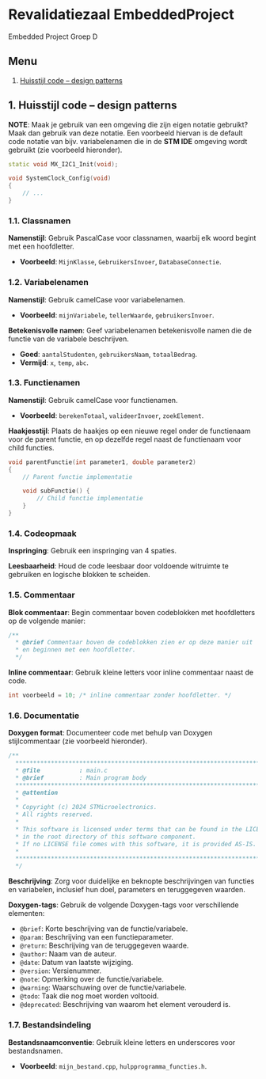 # Revalidatiezaal EmbeddedProject

Embedded Project Groep D

## Menu

1. [Huisstijl code – design patterns](#huisstijl-code-–-design-patterns)

## 1. Huisstijl code – design patterns

**NOTE**: Maak je gebruik van een omgeving die zijn eigen notatie gebruikt? Maak dan gebruik van deze notatie. Een voorbeeld hiervan is de default code notatie van bijv. variabelenamen die in de **STM IDE** omgeving wordt gebruikt (zie voorbeeld hieronder).

```cpp
static void MX_I2C1_Init(void);

void SystemClock_Config(void)
{
    // ... 
}
```

### 1.1. Classnamen

**Namenstijl**: Gebruik PascalCase voor classnamen, waarbij elk woord begint met een hoofdletter.

* **Voorbeeld**: `MijnKlasse`, `GebruikersInvoer`, `DatabaseConnectie`.

### 1.2. Variabelenamen

**Namenstijl**: Gebruik camelCase voor variabelenamen.

* **Voorbeeld**: `mijnVariabele`, `tellerWaarde`, `gebruikersInvoer`.

**Betekenisvolle namen**: Geef variabelenamen betekenisvolle namen die de functie van de variabele beschrijven.

* **Goed**: `aantalStudenten`, `gebruikersNaam`, `totaalBedrag`.
* **Vermijd**: `x`, `temp`, `abc`.

### 1.3. Functienamen

**Namenstijl**: Gebruik camelCase voor functienamen.

* **Voorbeeld**: `berekenTotaal`, `valideerInvoer`, `zoekElement`.

**Haakjesstijl**: Plaats de haakjes op een nieuwe regel onder de functienaam voor de parent functie, en op dezelfde regel naast de functienaam voor child functies.

```cpp
void parentFunctie(int parameter1, double parameter2)
{
    // Parent functie implementatie

    void subFunctie() {
        // Child functie implementatie
    }
}
```

### 1.4. Codeopmaak

**Inspringing**: Gebruik een inspringing van 4 spaties.

**Leesbaarheid**: Houd de code leesbaar door voldoende witruimte te gebruiken en logische blokken te scheiden.

### 1.5. Commentaar

**Blok commentaar**: Begin commentaar boven codeblokken met hoofdletters op de volgende manier:

```cpp
/**
  * @brief Commentaar boven de codeblokken zien er op deze manier uit
  * en beginnen met een hoofdletter.
  */
```

**Inline commentaar**: Gebruik kleine letters voor inline commentaar naast de code.

```cpp
int voorbeeld = 10; /* inline commentaar zonder hoofdletter. */
```

### 1.6. Documentatie

**Doxygen format**: Documenteer code met behulp van Doxygen stijlcommentaar (zie voorbeeld hieronder).

```cpp
/**
  ******************************************************************************
  * @file           : main.c
  * @brief          : Main program body
  ******************************************************************************
  * @attention
  *
  * Copyright (c) 2024 STMicroelectronics.
  * All rights reserved.
  *
  * This software is licensed under terms that can be found in the LICENSE file
  * in the root directory of this software component.
  * If no LICENSE file comes with this software, it is provided AS-IS.
  *
  ******************************************************************************
  */
```

**Beschrijving**: Zorg voor duidelijke en beknopte beschrijvingen van functies en variabelen, inclusief hun doel, parameters en teruggegeven waarden.

**Doxygen-tags**: Gebruik de volgende Doxygen-tags voor verschillende elementen:

* `@brief`: Korte beschrijving van de functie/variabele.
* `@param`: Beschrijving van een functieparameter.
* `@return`: Beschrijving van de teruggegeven waarde.
* `@author`: Naam van de auteur.
* `@date`: Datum van laatste wijziging.
* `@version`: Versienummer.
* `@note`: Opmerking over de functie/variabele.
* `@warning`: Waarschuwing over de functie/variabele.
* `@todo`: Taak die nog moet worden voltooid.
* `@deprecated`: Beschrijving van waarom het element verouderd is.

### 1.7. Bestandsindeling

**Bestandsnaamconventie**: Gebruik kleine letters en underscores voor bestandsnamen.

* **Voorbeeld**: `mijn_bestand.cpp`, `hulpprogramma_functies.h`.
